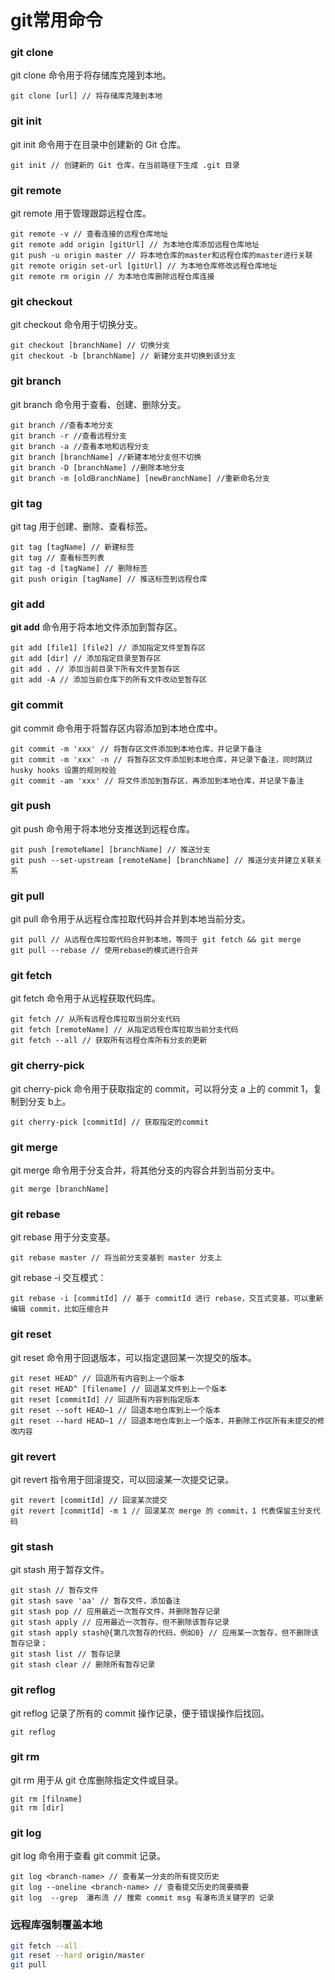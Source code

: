 # git常用命令

### git clone

git clone 命令用于将存储库克隆到本地。

```shell
git clone [url] // 将存储库克隆到本地
```

### git init

git init 命令用于在目录中创建新的 Git 仓库。

```shell
git init // 创建新的 Git 仓库，在当前路径下生成 .git 目录
```

### git remote

git remote 用于管理跟踪远程仓库。

```shell
git remote -v // 查看连接的远程仓库地址
git remote add origin [gitUrl] // 为本地仓库添加远程仓库地址
git push -u origin master // 将本地仓库的master和远程仓库的master进行关联
git remote origin set-url [gitUrl] // 为本地仓库修改远程仓库地址
git remote rm origin // 为本地仓库删除远程仓库连接
```

### git checkout

git checkout 命令用于切换分支。

```shell
git checkout [branchName] // 切换分支
git checkout -b [branchName] // 新建分支并切换到该分支
```

### git branch

git branch 命令用于查看、创建、删除分支。

```shell
git branch //查看本地分支
git branch -r //查看远程分支
git branch -a //查看本地和远程分支
git branch [branchName] //新建本地分支但不切换
git branch -D [branchName] //删除本地分支
git branch -m [oldBranchName] [newBranchName] //重新命名分支
```

### git tag

git tag 用于创建、删除、查看标签。

```shell
git tag [tagName] // 新建标签
git tag // 查看标签列表
git tag -d [tagName] // 删除标签
git push origin [tagName] // 推送标签到远程仓库
```

### git add

**git add** 命令用于将本地文件添加到暂存区。

```shell
git add [file1] [file2] // 添加指定文件至暂存区
git add [dir] // 添加指定目录至暂存区
git add . // 添加当前目录下所有文件至暂存区
git add -A // 添加当前仓库下的所有文件改动至暂存区
```

### git commit

git commit 命令用于将暂存区内容添加到本地仓库中。

```shell
git commit -m 'xxx' // 将暂存区文件添加到本地仓库，并记录下备注
git commit -m 'xxx' -n // 将暂存区文件添加到本地仓库，并记录下备注，同时跳过 husky hooks 设置的规则校验
git commit -am 'xxx' // 将文件添加到暂存区，再添加到本地仓库，并记录下备注
```

### git push

git push 命令用于将本地分支推送到远程仓库。

```shell
git push [remoteName] [branchName] // 推送分支
git push --set-upstream [remoteName] [branchName] // 推送分支并建立关联关系
```

### git pull

git pull 命令用于从远程仓库拉取代码并合并到本地当前分支。

```shell
git pull // 从远程仓库拉取代码合并到本地，等同于 git fetch && git merge
git pull --rebase // 使用rebase的模式进行合并
```

### git fetch

git fetch 命令用于从远程获取代码库。

```shell
git fetch // 从所有远程仓库拉取当前分支代码
git fetch [remoteName] // 从指定远程仓库拉取当前分支代码
git fetch --all // 获取所有远程仓库所有分支的更新
```

### git cherry-pick

git cherry-pick 命令用于获取指定的 commit，可以将分支 a 上的 commit 1，复制到分支 b上。

```shell
git cherry-pick [commitId] // 获取指定的commit
```

### git merge

git merge 命令用于分支合并，将其他分支的内容合并到当前分支中。

```shell
git merge [branchName]
```

### git rebase

git rebase 用于分支变基。

```shell
git rebase master // 将当前分支变基到 master 分支上
```

git rebase -i 交互模式：

```shell
git rebase -i [commitId] // 基于 commitId 进行 rebase，交互式变基，可以重新编辑 commit，比如压缩合并
```

### git reset

git reset 命令用于回退版本，可以指定退回某一次提交的版本。

```shell
git reset HEAD^ // 回退所有内容到上一个版本
git reset HEAD^ [filename] // 回退某文件到上一个版本
git reset [commitId] // 回退所有内容到指定版本
git reset --soft HEAD~1 // 回退本地仓库到上一个版本
git reset --hard HEAD~1 // 回退本地仓库到上一个版本，并删除工作区所有未提交的修改内容
```

### git revert

git revert 指令用于回滚提交，可以回滚某一次提交记录。

```shell
git revert [commitId] // 回滚某次提交
git revert [commitId] -m 1 // 回滚某次 merge 的 commit，1 代表保留主分支代码
```

### git stash

git stash 用于暂存文件。

```shell
git stash // 暂存文件
git stash save 'aa' // 暂存文件，添加备注
git stash pop // 应用最近一次暂存文件，并删除暂存记录
git stash apply // 应用最近一次暂存，但不删除该暂存记录
git stash apply stash@{第几次暂存的代码，例如0} // 应用某一次暂存，但不删除该暂存记录；
git stash list // 暂存记录
git stash clear // 删除所有暂存记录
```

### git reflog

git reflog 记录了所有的 commit 操作记录，便于错误操作后找回。

```shell
git reflog
```

### git rm

git rm 用于从 git 仓库删除指定文件或目录。

```shell
git rm [filname]
git rm [dir]
```

### git log

git log 命令用于查看 git commit 记录。

```shell
git log <branch-name> // 查看某一分支的所有提交历史
git log --oneline <branch-name> // 查看提交历史的简要摘要
git log  --grep  瀑布流 // 搜索 commit msg 有瀑布流关键字的 记录
```

### 远程库强制覆盖本地

```BASH
git fetch --all
git reset --hard origin/master
git pull
```